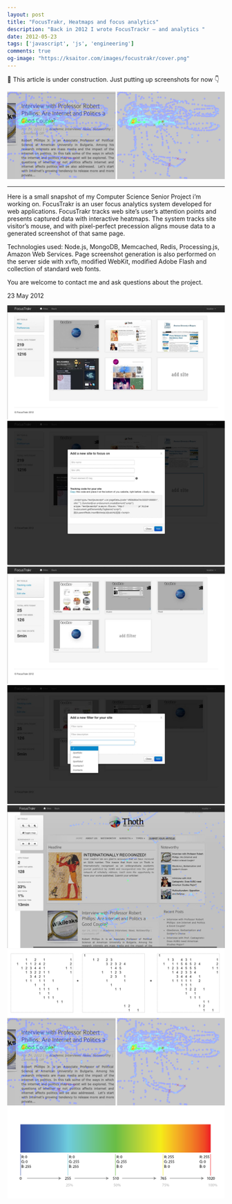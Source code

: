 ```yaml
---
layout: post
title: "FocusTrakr, Heatmaps and focus analytics"
description: "Back in 2012 I wrote FocusTrackr — and analytics "
date: 2012-05-23
tags: ['javascript', 'js', 'engineering']
comments: true
og-image: "https://ksaitor.com/images/focustrakr/cover.png"
---
```


🚧 This article is under construction. Just putting up screenshots for now 👇

![](/images/focustrakr/cover.png)

---

Here is a small snapshot of my Computer Science Senior Project i’m working on. FocusTrakr is an user focus analytics system developed for web applications. FocusTrakr tracks web site’s user’s attention points and presents captured data with interactive heatmaps. The system tracks site visitor’s mouse, and with pixel-perfect precession aligns mouse data to a generated screenshot of that same page.

Technologies used: Node.js, MongoDB, Memcached, Redis, Processing.js, Amazon Web Services. Page screenshot generation is also performed on the server side with xvfb, modified WebKit, modified Adobe Flash and collection of standard web fonts.

You are welcome to contact me and ask questions about the project.

23 May 2012

![](/images/focustrakr/1_sites.jpg)
![](/images/focustrakr/2_addSite.jpg)
![](/images/focustrakr/3_filters.jpg)
![](/images/focustrakr/4_addFilter.jpg)
![](/images/focustrakr/5_Screen-Shot-2012-04-25-at-2.11.jpg)
![](/images/focustrakr/matrix-sums.png)
![](/images/focustrakr/cover.png)
![](/images/focustrakr/color-alloc3.png)
